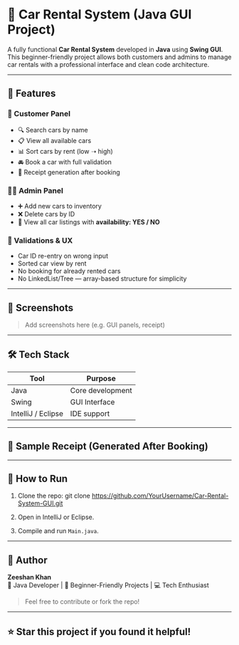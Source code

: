 # 🚗 Car Rental System (Java GUI Project)

A fully functional **Car Rental System** developed in **Java** using **Swing GUI**. This beginner-friendly project allows both customers and admins to manage car rentals with a professional interface and clean code architecture.

---

## 🎯 Features

### 👤 Customer Panel
- 🔍 Search cars by name
- 📋 View all available cars
- 📊 Sort cars by rent (low ➝ high)
- 🚘 Book a car with full validation
- 🧾 Receipt generation after booking

### 👨‍💼 Admin Panel
- ➕ Add new cars to inventory
- ❌ Delete cars by ID
- 📄 View all car listings with **availability: YES / NO**

### 🧪 Validations & UX
- Car ID re-entry on wrong input
- Sorted car view by rent
- No booking for already rented cars
- No LinkedList/Tree — array-based structure for simplicity

---

## 📸 Screenshots

> Add screenshots here (e.g. GUI panels, receipt)

---

## 🛠️ Tech Stack

| Tool        | Purpose            |
|-------------|--------------------|
| Java        | Core development   |
| Swing       | GUI Interface      |
| IntelliJ / Eclipse | IDE support |

---

## 🧾 Sample Receipt (Generated After Booking)






---

## 📂 How to Run

1. Clone the repo:  git clone https://github.com/YourUsername/Car-Rental-System-GUI.git

2. Open in IntelliJ or Eclipse.

3. Compile and run `Main.java`.

---

## 🙌 Author

**Zeeshan Khan**  
🧠 Java Developer | 📘 Beginner-Friendly Projects | 💻 Tech Enthusiast  
> Feel free to contribute or fork the repo!

---

## ⭐ Star this project if you found it helpful!

